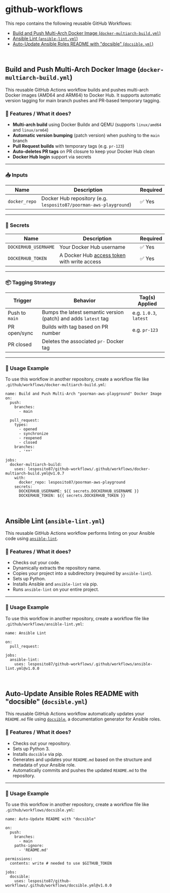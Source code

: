 # github-workflows

This repo contains the following reusable GitHub Workflows:

- [Build and Push Multi-Arch Docker Image (`docker-multiarch-build.yml`)](#dockermultiarchbuild)
- [Ansible Lint (`ansible-lint.yml`)](#ansiblelint)
- [Auto-Update Ansible Roles README with "docsible" (`docsible.yml`)](#docsible)

<br>

## Build and Push Multi-Arch Docker Image (`docker-multiarch-build.yml`) <a name="dockermultiarchbuild"/>

This reusable GitHub Actions workflow builds and pushes multi-arch Docker images (AMD64 and ARM64) to Docker Hub. It supports automatic version tagging for main branch pushes and PR-based temporary tagging.

### 🔧 Features / What it does?

- **Multi-arch build** using Docker Buildx and QEMU (supports `linux/amd64` and `linux/arm64`)
- **Automatic version bumping** (patch version) when pushing to the `main` branch
- **Pull Request builds** with temporary tags (e.g. `pr-123`)
- **Auto-deletes PR tags** on PR closure to keep your Docker Hub clean
- **Docker Hub login** support via secrets

---

### 📥 Inputs

| Name         | Description                                               | Required |
|--------------|-----------------------------------------------------------|----------|
| `docker_repo` | Docker Hub repository (e.g. `lesposito87/poorman-aws-playground`)        | ✅ Yes    |

---

### 🔐 Secrets

| Name               | Description                           | Required |
|--------------------|---------------------------------------|----------|
| `DOCKERHUB_USERNAME` | Your Docker Hub username              | ✅ Yes    |
| `DOCKERHUB_TOKEN`    | A Docker Hub [access token](https://hub.docker.com/settings/security) with write access | ✅ Yes    |

---

### 📦 Tagging Strategy

| Trigger        | Behavior                                     | Tag(s) Applied         |
|----------------|----------------------------------------------|------------------------|
| Push to `main` | Bumps the latest semantic version (patch) and adds `latest` tag | e.g. `1.0.3`, `latest` |
| PR open/sync   | Builds with tag based on PR number          | e.g. `pr-123`          |
| PR closed      | Deletes the associated `pr-` Docker tag     |                        |

---

### 🧩 Usage Example

To use this workflow in another repository, create a workflow file like `.github/workflows/docker-multiarch-build.yml`:
```
name: Build and Push Multi-Arch "poorman-aws-playground" Docker Image
on:
  push:
    branches:
      - main

  pull_request:
    types:
      - opened
      - synchronize
      - reopened
      - closed
    branches:
      - '**'

jobs:
  docker-multiarch-build:
    uses: lesposito87/github-workflows/.github/workflows/docker-multiarch-build.yml@v1.0.7
    with:
      docker_repo: lesposito87/poorman-aws-playground
    secrets:
      DOCKERHUB_USERNAME: ${{ secrets.DOCKERHUB_USERNAME }}
      DOCKERHUB_TOKEN: ${{ secrets.DOCKERHUB_TOKEN }}
```

<br>

## Ansible Lint (`ansible-lint.yml`) <a name="ansiblelint"/>

This reusable GitHub Actions workflow performs linting on your Ansible code using [`ansible-lint`](https://ansible-lint.readthedocs.io/).

### 🔧 Features / What it does?

- Checks out your code.
- Dynamically extracts the repository name.
- Copies your project into a subdirectory (required by `ansible-lint`).
- Sets up Python.
- Installs Ansible and `ansible-lint` via pip.
- Runs `ansible-lint` on your entire project.

---

### 🧩 Usage Example

To use this workflow in another repository, create a workflow file like `.github/workflows/ansible-lint.yml`:
```
name: Ansible Lint

on:
  pull_request:

jobs:
  ansible-lint:
    uses: lesposito87/github-workflows/.github/workflows/ansible-lint.yml@v1.0.0
```

<br>

## Auto-Update Ansible Roles README with "docsible" (`docsible.yml`) <a name="docsible"/>

This reusable GitHub Actions workflow automatically updates your `README.md` file using [`docsible`](https://github.com/melezhik/docsible), a documentation generator for Ansible roles.

### 🔧 Features / What it does?

- Checks out your repository.
- Sets up Python 3.
- Installs `docsible` via pip.
- Generates and updates your `README.md` based on the structure and metadata of your Ansible role.
- Automatically commits and pushes the updated `README.md` to the repository.

---

### 🧩 Usage Example

To use this workflow in another repository, create a workflow file like `.github/workflows/docsible.yml`:

```
name: Auto-Update README with "docsible"

on:
  push:
    branches:
      - main
    paths-ignore:
      - 'README.md'

permissions:
  contents: write # needed to use $GITHUB_TOKEN

jobs:
  docsible:
    uses: lesposito87/github-workflows/.github/workflows/docsible.yml@v1.0.0
```
